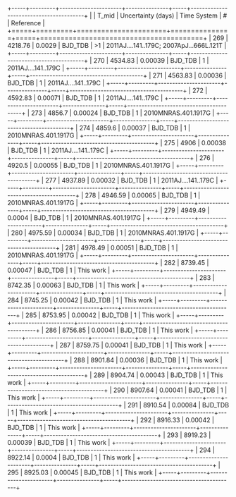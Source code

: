 +-----+---------+----------------------+---------------+-----+----------------------------------------+
|     |   T_mid |   Uncertainty (days) | Time System   | #   | Reference                              |
+=====+=========+======================+===============+=====+========================================+
| 269 | 4218.76 |              0.0029  | BJD_TDB       | >1  | 2011AJ....141..179C; 2007ApJ…666L.121T |
+-----+---------+----------------------+---------------+-----+----------------------------------------+
| 270 | 4534.83 |              0.00039 | BJD_TDB       | 1   | 2011AJ....141..179C                    |
+-----+---------+----------------------+---------------+-----+----------------------------------------+
| 271 | 4563.83 |              0.00036 | BJD_TDB       | 1   | 2011AJ....141..179C                    |
+-----+---------+----------------------+---------------+-----+----------------------------------------+
| 272 | 4592.83 |              0.00071 | BJD_TDB       | 1   | 2011AJ....141..179C                    |
+-----+---------+----------------------+---------------+-----+----------------------------------------+
| 273 | 4856.7  |              0.00024 | BJD_TDB       | 1   | 2010MNRAS.401.1917G                    |
+-----+---------+----------------------+---------------+-----+----------------------------------------+
| 274 | 4859.6  |              0.00037 | BJD_TDB       | 1   | 2010MNRAS.401.1917G                    |
+-----+---------+----------------------+---------------+-----+----------------------------------------+
| 275 | 4906    |              0.00038 | BJD_TDB       | 1   | 2011AJ....141..179C                    |
+-----+---------+----------------------+---------------+-----+----------------------------------------+
| 276 | 4920.5  |              0.00055 | BJD_TDB       | 1   | 2010MNRAS.401.1917G                    |
+-----+---------+----------------------+---------------+-----+----------------------------------------+
| 277 | 4937.89 |              0.00032 | BJD_TDB       | 1   | 2011AJ....141..179C                    |
+-----+---------+----------------------+---------------+-----+----------------------------------------+
| 278 | 4946.59 |              0.00065 | BJD_TDB       | 1   | 2010MNRAS.401.1917G                    |
+-----+---------+----------------------+---------------+-----+----------------------------------------+
| 279 | 4949.49 |              0.0004  | BJD_TDB       | 1   | 2010MNRAS.401.1917G                    |
+-----+---------+----------------------+---------------+-----+----------------------------------------+
| 280 | 4975.59 |              0.00034 | BJD_TDB       | 1   | 2010MNRAS.401.1917G                    |
+-----+---------+----------------------+---------------+-----+----------------------------------------+
| 281 | 4978.49 |              0.00051 | BJD_TDB       | 1   | 2010MNRAS.401.1917G                    |
+-----+---------+----------------------+---------------+-----+----------------------------------------+
| 282 | 8739.45 |              0.00047 | BJD_TDB       | 1   | This work                              |
+-----+---------+----------------------+---------------+-----+----------------------------------------+
| 283 | 8742.35 |              0.00063 | BJD_TDB       | 1   | This work                              |
+-----+---------+----------------------+---------------+-----+----------------------------------------+
| 284 | 8745.25 |              0.00042 | BJD_TDB       | 1   | This work                              |
+-----+---------+----------------------+---------------+-----+----------------------------------------+
| 285 | 8753.95 |              0.00042 | BJD_TDB       | 1   | This work                              |
+-----+---------+----------------------+---------------+-----+----------------------------------------+
| 286 | 8756.85 |              0.00041 | BJD_TDB       | 1   | This work                              |
+-----+---------+----------------------+---------------+-----+----------------------------------------+
| 287 | 8759.75 |              0.00041 | BJD_TDB       | 1   | This work                              |
+-----+---------+----------------------+---------------+-----+----------------------------------------+
| 288 | 8901.84 |              0.00036 | BJD_TDB       | 1   | This work                              |
+-----+---------+----------------------+---------------+-----+----------------------------------------+
| 289 | 8904.74 |              0.00043 | BJD_TDB       | 1   | This work                              |
+-----+---------+----------------------+---------------+-----+----------------------------------------+
| 290 | 8907.64 |              0.00041 | BJD_TDB       | 1   | This work                              |
+-----+---------+----------------------+---------------+-----+----------------------------------------+
| 291 | 8910.54 |              0.00084 | BJD_TDB       | 1   | This work                              |
+-----+---------+----------------------+---------------+-----+----------------------------------------+
| 292 | 8916.33 |              0.00042 | BJD_TDB       | 1   | This work                              |
+-----+---------+----------------------+---------------+-----+----------------------------------------+
| 293 | 8919.23 |              0.00039 | BJD_TDB       | 1   | This work                              |
+-----+---------+----------------------+---------------+-----+----------------------------------------+
| 294 | 8922.14 |              0.0004  | BJD_TDB       | 1   | This work                              |
+-----+---------+----------------------+---------------+-----+----------------------------------------+
| 295 | 8925.03 |              0.00045 | BJD_TDB       | 1   | This work                              |
+-----+---------+----------------------+---------------+-----+----------------------------------------+
